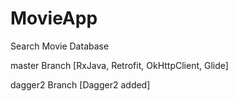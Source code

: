 # MovieApp
Search Movie Database 

master Branch [RxJava, Retrofit, OkHttpClient, Glide]

dagger2 Branch [Dagger2 added]
